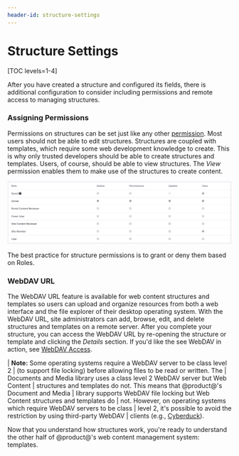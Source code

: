 ```yaml
---
header-id: structure-settings
---
```


# Structure Settings

[TOC levels=1-4]

After you have created a structure and configured its fields, there is
additional configuration to consider including permissions and remote access to
managing structures.

### Assigning Permissions

Permissions on structures can be set just like any other 
[permission](discover/portal/-/knowledge_base/7.1/roles-and-permissions).
Most users should not be able to edit structures. Structures are coupled with
templates, which require some web development knowledge to create. This is why
only trusted developers should be able to create structures and templates.
Users, of course, should be able to view structures. The *View* permission
enables them to make use of the structures to create content.

![Figure 1: You're able to assign structure permissions via the *Actions* button.](../../../../../images/web-content-structure-permissions.png)

The best practice for structure permissions is to grant or deny them based on
Roles.

### WebDAV URL

The WebDAV URL feature is available for web content structures and templates so
users can upload and organize resources from both a web interface and the file
explorer of their desktop operating system. With the WebDAV URL, site
administrators can add, browse, edit, and delete structures and templates on
a remote server. After you complete your structure, you can access the WebDAV
URL by re-opening the structure or template and clicking the *Details* section.
If you'd like the see WebDAV in action, see 
[WebDAV Access](/docs/7-1/user/-/knowledge_base/u/desktop-access-to-documents-and-media). 

| **Note:** Some operating systems require a WebDAV server to be class level 2
| (to support file locking) before allowing files to be read or written. The
| Documents and Media library uses a class level 2 WebDAV server but Web Content
| structures and templates do not. This means that @product@'s Document and Media
| library supports WebDAV file locking but Web Content structures and templates do
| not. However, on operating systems which require WebDAV servers to be class
| level 2, it's possible to avoid the restriction by using third-party WebDAV
| clients (e.g., [Cyberduck](http://cyberduck.ch)).

Now that you understand how structures work, you're ready to understand the
other half of @product@'s web content management system: templates.
